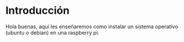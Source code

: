 # Introducción

Hola buenas, aquí les enseñaremos como instalar un sistema operativo (ubuntu o debian) en una raspberry pi.
